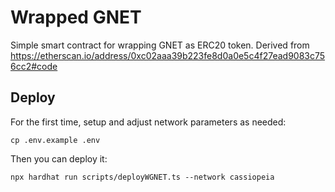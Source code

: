 # Wrapped GNET
Simple smart contract for wrapping GNET as ERC20 token. Derived from https://etherscan.io/address/0xc02aaa39b223fe8d0a0e5c4f27ead9083c756cc2#code

## Deploy
For the first time, setup and adjust network parameters as needed:
```shell
cp .env.example .env
```

Then you can deploy it:
```shell
npx hardhat run scripts/deployWGNET.ts --network cassiopeia
```
